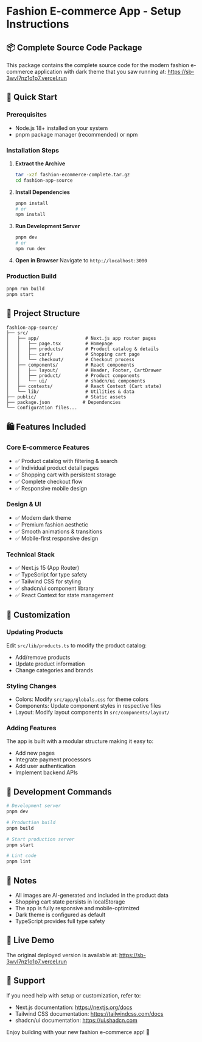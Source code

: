# Fashion E-commerce App - Setup Instructions

## 📦 Complete Source Code Package

This package contains the complete source code for the modern fashion e-commerce application with dark theme that you saw running at: https://sb-3wvl7nz1o1p7.vercel.run

## 🚀 Quick Start

### Prerequisites
- Node.js 18+ installed on your system
- pnpm package manager (recommended) or npm

### Installation Steps

1. **Extract the Archive**
   ```bash
   tar -xzf fashion-ecommerce-complete.tar.gz
   cd fashion-app-source
   ```

2. **Install Dependencies**
   ```bash
   pnpm install
   # or
   npm install
   ```

3. **Run Development Server**
   ```bash
   pnpm dev
   # or
   npm run dev
   ```

4. **Open in Browser**
   Navigate to `http://localhost:3000`

### Production Build

```bash
pnpm run build
pnpm start
```

## 📁 Project Structure

```
fashion-app-source/
├── src/
│   ├── app/                 # Next.js app router pages
│   │   ├── page.tsx         # Homepage
│   │   ├── products/        # Product catalog & details
│   │   ├── cart/            # Shopping cart page
│   │   └── checkout/        # Checkout process
│   ├── components/          # React components
│   │   ├── layout/          # Header, Footer, CartDrawer
│   │   ├── product/         # Product components
│   │   └── ui/              # shadcn/ui components
│   ├── contexts/            # React Context (Cart state)
│   └── lib/                 # Utilities & data
├── public/                  # Static assets
├── package.json            # Dependencies
└── Configuration files...
```

## 🛍️ Features Included

### Core E-commerce Features
- ✅ Product catalog with filtering & search
- ✅ Individual product detail pages
- ✅ Shopping cart with persistent storage
- ✅ Complete checkout flow
- ✅ Responsive mobile design

### Design & UI
- ✅ Modern dark theme
- ✅ Premium fashion aesthetic
- ✅ Smooth animations & transitions
- ✅ Mobile-first responsive design

### Technical Stack
- ✅ Next.js 15 (App Router)
- ✅ TypeScript for type safety
- ✅ Tailwind CSS for styling
- ✅ shadcn/ui component library
- ✅ React Context for state management

## 🎨 Customization

### Updating Products
Edit `src/lib/products.ts` to modify the product catalog:
- Add/remove products
- Update product information
- Change categories and brands

### Styling Changes
- Colors: Modify `src/app/globals.css` for theme colors
- Components: Update component styles in respective files
- Layout: Modify layout components in `src/components/layout/`

### Adding Features
The app is built with a modular structure making it easy to:
- Add new pages
- Integrate payment processors
- Add user authentication
- Implement backend APIs

## 🔧 Development Commands

```bash
# Development server
pnpm dev

# Production build
pnpm build

# Start production server
pnpm start

# Lint code
pnpm lint
```

## 📝 Notes

- All images are AI-generated and included in the product data
- Shopping cart state persists in localStorage
- The app is fully responsive and mobile-optimized
- Dark theme is configured as default
- TypeScript provides full type safety

## 🌟 Live Demo

The original deployed version is available at:
https://sb-3wvl7nz1o1p7.vercel.run

## 📧 Support

If you need help with setup or customization, refer to:
- Next.js documentation: https://nextjs.org/docs
- Tailwind CSS documentation: https://tailwindcss.com/docs
- shadcn/ui documentation: https://ui.shadcn.com

Enjoy building with your new fashion e-commerce app! 🎉